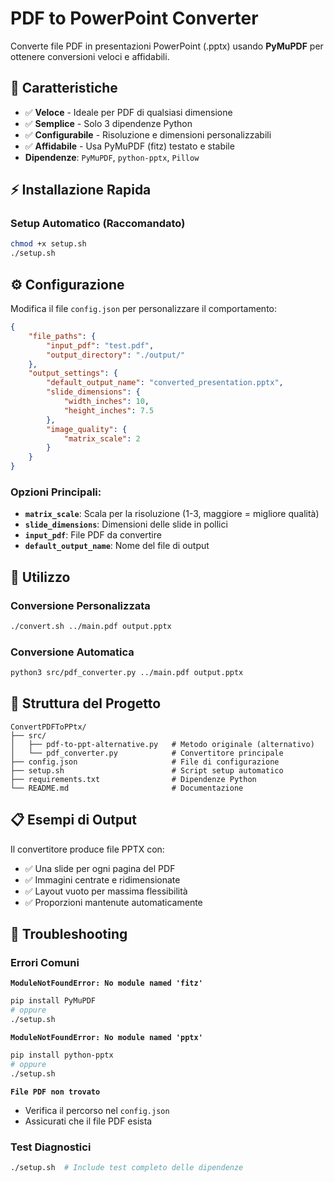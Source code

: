 # PDF to PowerPoint Converter

Converte file PDF in presentazioni PowerPoint (.pptx) usando **PyMuPDF** per ottenere conversioni veloci e affidabili.

## 🚀 Caratteristiche

- ✅ **Veloce** - Ideale per PDF di qualsiasi dimensione
- ✅ **Semplice** - Solo 3 dipendenze Python
- ✅ **Configurabile** - Risoluzione e dimensioni personalizzabili
- ✅ **Affidabile** - Usa PyMuPDF (fitz) testato e stabile
- **Dipendenze**: `PyMuPDF`, `python-pptx`, `Pillow`

## ⚡ Installazione Rapida

### Setup Automatico (Raccomandato)

```bash
chmod +x setup.sh
./setup.sh
```

 

## ⚙️ Configurazione

Modifica il file `config.json` per personalizzare il comportamento:

```json
{
    "file_paths": {
        "input_pdf": "test.pdf",
        "output_directory": "./output/"
    },
    "output_settings": {
        "default_output_name": "converted_presentation.pptx",
        "slide_dimensions": {
            "width_inches": 10,
            "height_inches": 7.5
        },
        "image_quality": {
            "matrix_scale": 2
        }
    }
}
```

### Opzioni Principali:
- **`matrix_scale`**: Scala per la risoluzione (1-3, maggiore = migliore qualità)
- **`slide_dimensions`**: Dimensioni delle slide in pollici
- **`input_pdf`**: File PDF da convertire
- **`default_output_name`**: Nome del file di output

## 🎯 Utilizzo
 

### Conversione Personalizzata
```bash
./convert.sh ../main.pdf output.pptx
```

### Conversione Automatica
```bash
python3 src/pdf_converter.py ../main.pdf output.pptx
```

## 📁 Struttura del Progetto

```
ConvertPDFToPPtx/
├── src/
│   ├── pdf-to-ppt-alternative.py   # Metodo originale (alternativo)
│   └── pdf_converter.py            # Convertitore principale
├── config.json                     # File di configurazione
├── setup.sh                        # Script setup automatico
├── requirements.txt                # Dipendenze Python
└── README.md                       # Documentazione
```

## 📋 Esempi di Output

Il convertitore produce file PPTX con:
- ✅ Una slide per ogni pagina del PDF
- ✅ Immagini centrate e ridimensionate
- ✅ Layout vuoto per massima flessibilità
- ✅ Proporzioni mantenute automaticamente

## 🔧 Troubleshooting

### Errori Comuni

**`ModuleNotFoundError: No module named 'fitz'`**
```bash
pip install PyMuPDF
# oppure
./setup.sh
```

**`ModuleNotFoundError: No module named 'pptx'`**
```bash
pip install python-pptx
# oppure
./setup.sh
```

**`File PDF non trovato`**
- Verifica il percorso nel `config.json`
- Assicurati che il file PDF esista

### Test Diagnostici
```bash
./setup.sh  # Include test completo delle dipendenze
```
